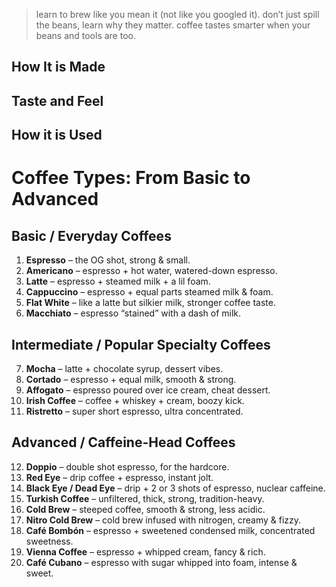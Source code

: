 > learn to brew like you mean it (not like you googled it).
> don’t just spill the beans, learn why they matter.
> coffee tastes smarter when your beans and tools are too.

## How It is Made

## Taste and Feel

## How it is Used

# Coffee Types: From Basic to Advanced

## Basic / Everyday Coffees

1. **Espresso** – the OG shot, strong & small.
2. **Americano** – espresso + hot water, watered-down espresso.
3. **Latte** – espresso + steamed milk + a lil foam.
4. **Cappuccino** – espresso + equal parts steamed milk & foam.
5. **Flat White** – like a latte but silkier milk, stronger coffee taste.
6. **Macchiato** – espresso “stained” with a dash of milk.

## Intermediate / Popular Specialty Coffees

7. **Mocha** – latte + chocolate syrup, dessert vibes.
8. **Cortado** – espresso + equal milk, smooth & strong.
9. **Affogato** – espresso poured over ice cream, cheat dessert.
10. **Irish Coffee** – coffee + whiskey + cream, boozy kick.
11. **Ristretto** – super short espresso, ultra concentrated.

## Advanced / Caffeine-Head Coffees

12. **Doppio** – double shot espresso, for the hardcore.
13. **Red Eye** – drip coffee + espresso, instant jolt.
14. **Black Eye / Dead Eye** – drip + 2 or 3 shots of espresso, nuclear caffeine.
15. **Turkish Coffee** – unfiltered, thick, strong, tradition-heavy.
16. **Cold Brew** – steeped coffee, smooth & strong, less acidic.
17. **Nitro Cold Brew** – cold brew infused with nitrogen, creamy & fizzy.
18. **Café Bombón** – espresso + sweetened condensed milk, concentrated sweetness.
19. **Vienna Coffee** – espresso + whipped cream, fancy & rich.
20. **Café Cubano** – espresso with sugar whipped into foam, intense & sweet.
